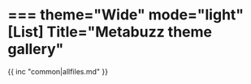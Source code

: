 ===
theme="Wide"
mode="light"
[List]
Title="Metabuzz theme gallery"
===

{{ inc "common|allfiles.md" }}

